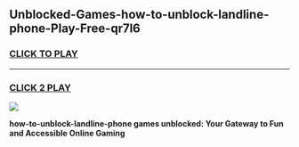 
## Unblocked-Games-how-to-unblock-landline-phone-Play-Free-qr7l6
<h3>
<a href="https://premium76.site?title=how-to-unblock-landline-phone&ref=18A1">CLICK TO PLAY</a></h3>
<hr>

<h3>
<a href="https://premium76.site?title=how-to-unblock-landline-phone&ref=18A1">CLICK 2 PLAY</a>
  
</h3>

<a href="https://premium76.site?title=how-to-unblock-landline-phone&ref=18A1"><img src="https://clearcache.store/games.png"></a>


**how-to-unblock-landline-phone games unblocked: Your Gateway to Fun and Accessible Online Gaming**
